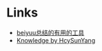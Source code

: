 # Links

* [beiyuu总结的有用的工具](http://beiyuu.com/wiki)
* [Knowledge by HcySunYang](https://kb.hcysun.me/#/)